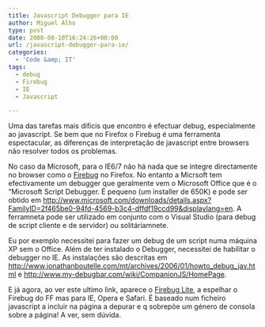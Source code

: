 ```yaml
---
title: Javascript Debugger para IE
author: Miguel Alho
type: post
date: 2008-08-10T16:24:26+00:00
url: /javascript-debugger-para-ie/
categories:
  - 'Code &amp; IT'
tags:
  - debug
  - Firebug
  - IE
  - Javascript

---
```

Uma das tarefas mais dificis que encontro é efectuar debug, especialmente ao javascript. Se bem que no Firefox o Firebug é uma ferramenta espectacular, as diferenças de interpretação de javascript entre browsers não resolver todos os problemas.

No caso da Microsoft, para o IE6/7 não há nada que se integre directamente no browser como o <a href="http://getfirebug.com/" target="_blank">Firebug</a> no Firefox. No entanto a Micrsoft tem efectivamente um debugger que geralmente vem o Microsoft Office que é o &#8220;Microsoft Script Debugger. É pequeno (um installer de 650K) e pode ser obtido em <a href="http://www.microsoft.com/downloads/details.aspx?FamilyID=2f465be0-94fd-4569-b3c4-dffdf19ccd99&displaylang=en" target="_blank">http://www.microsoft.com/downloads/details.aspx?FamilyID=2f465be0-94fd-4569-b3c4-dffdf19ccd99&displaylang=en</a>. A ferramneta pode ser utilizado em conjunto com o Visual Studio (para debug de script cliente e de servidor) ou solitáriamnete.

Eu por exemplo necessitei para fazer um debug de um script numa máquina XP sem o Office. Além de ter instalado o Debugger, necessitei de habilitar o debugger no IE. As instalações são descritas em <a href="http://www.jonathanboutelle.com/mt/archives/2006/01/howto_debug_jav.html" target="_blank">http://www.jonathanboutelle.com/mt/archives/2006/01/howto_debug_jav.html</a> e <a href="http://www.my-debugbar.com/wiki/CompanionJS/HomePage" target="_blank">http://www.my-debugbar.com/wiki/CompanionJS/HomePage</a>.

E já agora, ao ver este ultimo link, aparece o <a href="http://getfirebug.com/lite.html" target="_blank">Firebug Lite</a>, a espelhar o Firebug do FF mas para IE, Opera e Safari. É baseado num ficheiro javascript a incluir na página a depurar e q sobrepõe um género de consola sobre a página! A ver, sem dúvida.